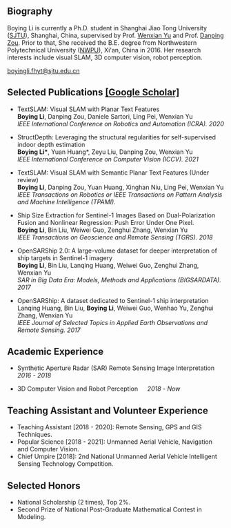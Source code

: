 ## Biography

Boying Li is currently a Ph.D. student in Shanghai Jiao Tong University ([SJTU](https://en.sjtu.edu.cn/)), Shanghai, China, supervised by Prof. [Wenxian Yu](https://www.researchgate.net/profile/Wenxian-Yu) and Prof. [Danping Zou](https://drone.sjtu.edu.cn/dpzou/).
Prior to that, She received the B.E. degree from Northwestern Polytechnical University ([NWPU](https://en.nwpu.edu.cn/)), Xi'an, China in 2016.
Her research interests include visual SLAM, 3D computer vision, robot perception. 

[boyingli.fhyt@sjtu.edu.cn](boyingli.fhyt@sjtu.edu.cn)

## Selected Publications [[Google Scholar]](https://scholar.google.com.hk/citations?user=hYrcIe0AAAAJ&hl=zh-CN&oi=ao)

- TextSLAM: Visual SLAM with Planar Text Features<br>
**Boying Li**, Danping Zou, Daniele Sartori, Ling Pei, Wenxian Yu <br>
*IEEE International Conference on Robotics and Automation (ICRA). 2020*

- StructDepth: Leveraging the structural regularities for self-supervised indoor depth estimation<br>
**Boying Li\***, Yuan Huang\*, Zeyu Liu, Danping Zou, Wenxian Yu <br>
*IEEE International Conference on Computer Vision (ICCV). 2021*

- TextSLAM: Visual SLAM with Semantic Planar Text Features (Under review) <br>
**Boying Li**, Danping Zou, Yuan Huang, Xinghan Niu, Ling Pei, Wenxian Yu <br>
*IEEE Transactions on Robotics or IEEE Transactions on Pattern Analysis and Machine Intelligence (TPAMI).* 

- Ship Size Extraction for Sentinel-1 Images Based on Dual-Polarization Fusion and Nonlinear Regression: Push Error Under One Pixel. <br>
**Boying Li**, Bin Liu, Weiwei Guo, Zenghui Zhang, Wenxian Yu <br>
*IEEE Transactions on Geoscience and Remote Sensing (TGRS). 2018* 

- OpenSARShip 2.0: A large-volume dataset for deeper interpretation of ship targets in Sentinel-1 imagery <br>
**Boying Li**, Bin Liu, Lanqing Huang, Weiwei Guo, Zenghui Zhang, Wenxian Yu <br>
*SAR in Big Data Era: Models, Methods and Applications (BIGSARDATA). 2017* 

- OpenSARShip: A dataset dedicated to Sentinel-1 ship interpretation <br>
Lanqing Huang, Bin Liu, **Boying Li**, Weiwei Guo, Wenhao Yu, Zenghui Zhang, Wenxian Yu <br>
*IEEE Journal of Selected Topics in Applied Earth Observations and Remote Sensing. 2017* 

## Academic Experience

- Synthetic Aperture Radar (SAR) Remote Sensing Image Interpretation &emsp;*2016* - *2018*

- 3D Computer Vision and Robot Perception &emsp; *2018* - *Now*

## Teaching Assistant and Volunteer Experience

- Teaching Assistant [2018 - 2020]: Remote Sensing, GPS and GIS Techniques.
- Popular Science [2018 - 2021]: Unmanned Aerial Vehicle, Navigation and Computer Vision.
- Chief Umpire [2018]: 2nd National Unmanned Aerial Vehicle Intelligent Sensing Technology Competition.

## Selected Honors
- National Scholarship (2 times), Top 2%.
- Second Prize of National Post-Graduate Mathematical Contest in Modeling.




